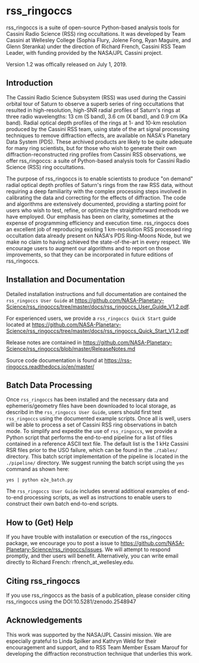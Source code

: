 # rss_ringoccs
rss_ringoccs is a suite of open-source Python-based analysis tools for Cassini Radio Science (RSS) ring occultations. It was developed by  Team Cassini at Wellesley College (Sophia Flury, Jolene Fong, Ryan Maguire, and Glenn Steranka) under the direction of Richard French, Cassini RSS Team Leader, with funding provided by the NASA/JPL Cassini project.

Version 1.2 was offically released on July 1, 2019.

## Introduction
The Cassini Radio Science Subsystem (RSS) was used during the Cassini orbital tour of Saturn to observe a superb series of ring occultations that resulted in high-resolution, high-SNR radial profiles of Saturn's rings at three radio wavelengths: 13 cm (S band), 3.6 cm (X band), and 0.9 cm (Ka band). Radial optical depth profiles of the rings at 1- and 10-km resolution produced by the Cassini RSS team, using state of the art signal processing techniques to remove diffraction effects, are available on NASA's Planetary Data System (PDS). These archived products are likely to be quite adequate for many ring scientists, but for those who wish to generate their own diffraction-reconstructed ring profiles from Cassini RSS observations, we offer rss_ringoccs: a suite of Python-based  analysis tools for Cassini Radio Science (RSS) ring occultations.

The purpose of rss_ringoccs is to enable scientists to produce "on demand" radial optical depth profiles of Saturn's rings from the raw RSS data, without requiring a deep familiarity with the complex processing steps involved in calibrating the data and correcting for the effects of diffraction. The code and algorithms are extensively documented, providing a starting point for users who wish to test, refine, or optimize the straightforward methods we have employed. Our emphasis has been on clarity, sometimes at the expense of programming efficiency and execution time. rss_ringoccs does an excellent job of reproducing existing 1 km-resolution RSS processed ring occultation data already present on NASA's PDS Ring-Moons Node, but we make no claim to having achieved the state-of-the-art in every respect. We encourage users to augment our algorithms and to report on those improvements, so that they can be  incorporated in future editions of rss_ringoccs. 

## Installation and Documentation
Detailed installation instructions and full documentation are contained the `rss_ringoccs User Guide` at https://github.com/NASA-Planetary-Science/rss_ringoccs/tree/master/docs/rss_ringoccs_User_Guide_V1.2.pdf. 

For experienced users, we provide a `rss_ringoccs Quick Start` guide located at https://github.com/NASA-Planetary-Science/rss_ringoccs/tree/master/docs/rss_ringoccs_Quick_Start_V1.2.pdf

Release notes are contained in https://github.com/NASA-Planetary-Science/rss_ringoccs/blob/master/ReleaseNotes.md

Source code documentation is found at https://rss-ringoccs.readthedocs.io/en/master/

## Batch Data Processing
Once `rss_ringoccs` has been installed and the necessary data and ephemeris/geometry files have been downloaded to local storage, as describd in the `rss_ringoccs User Guide`, users should first test `rss_ringoccs` using the documented example scripts. Once all is well, users will be able to process a set of Cassini RSS ring observations in batch mode. To simplify and expedite the use of `rss_ringoccs`, we provide a Python script that performs the end-to-end pipeline for a list of files contained in a reference ASCII text file. The default list is the 1 kHz Cassini RSR files prior to the USO failure, which can be found in the  `./tables/` directory. This batch script implementation of the pipeline is located in the `./pipeline/` directory. We suggest running the batch script using the `yes` command as shown here:
```cd rss_ringoccs_master/pipeline
yes | python e2e_batch.py 
```
The `rss_ringoccs User Guide` includes several additional examples of end-to-end processing scripts, as well as instructions to enable users to construct their own batch end-to-end scripts. 

## How to (Get) Help
If you have trouble with installation or execution of the rss_ringoccs package, we encourage you to post a issue to https://github.com/NASA-Planetary-Science/rss_ringoccs/issues. We will attempt to respond promptly, and ther users will benefit. Alternatively, you can write email directly to Richard French: rfrench_at_wellesley.edu.
## Citing rss_ringoccs
If you use rss_ringoccs as the basis of a publication, please consider 
citing rss_ringoccs using the DOI:10.5281/zenodo.2548947

## Acknowledgements
This work was supported by the NASA/JPL Cassini mission. We are especially grateful 
to Linda Spilker and Kathryn Weld for their encouragement and support, and to 
RSS Team Member Essam Marouf for developing the diffraction reconstruction technique
that underlies this work.
